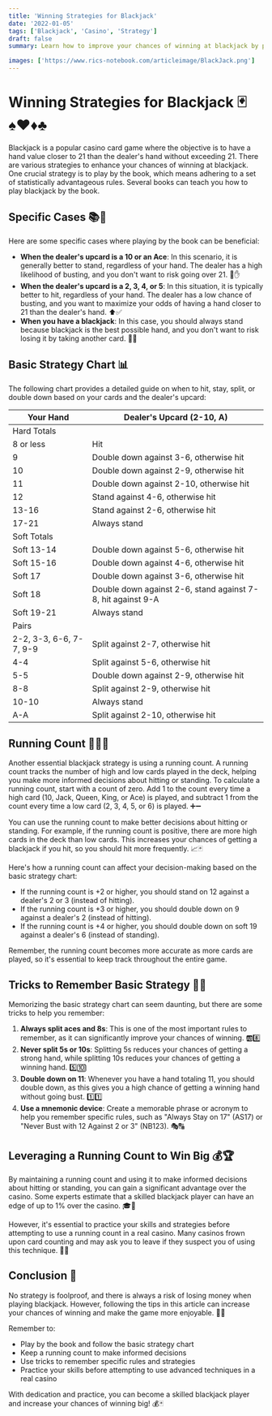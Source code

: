 ```yaml
---
title: 'Winning Strategies for Blackjack'
date: '2022-01-05'
tags: ['Blackjack', 'Casino', 'Strategy']
draft: false
summary: Learn how to improve your chances of winning at blackjack by playing by the book, understanding specific cases, and using a running count. Discover how these strategies can give you an edge over the casino and make the game more enjoyable.

images: ['https://www.rics-notebook.com/articleimage/BlackJack.png']
---
```


# Winning Strategies for Blackjack 🃏♠️♥️♦️♣️

Blackjack is a popular casino card game where the objective is to have a hand value closer to 21 than the dealer's hand without exceeding 21. There are various strategies to enhance your chances of winning at blackjack. One crucial strategy is to play by the book, which means adhering to a set of statistically advantageous rules. Several books can teach you how to play blackjack by the book.

## Specific Cases 📚🎲

Here are some specific cases where playing by the book can be beneficial:

- **When the dealer's upcard is a 10 or an Ace**: In this scenario, it is generally better to stand, regardless of your hand. The dealer has a high likelihood of busting, and you don't want to risk going over 21. 🚫✋
- **When the dealer's upcard is a 2, 3, 4, or 5**: In this situation, it is typically better to hit, regardless of your hand. The dealer has a low chance of busting, and you want to maximize your odds of having a hand closer to 21 than the dealer's hand. ⬆️✅
- **When you have a blackjack**: In this case, you should always stand because blackjack is the best possible hand, and you don't want to risk losing it by taking another card. 💯🥇

## Basic Strategy Chart 📊

The following chart provides a detailed guide on when to hit, stay, split, or double down based on your cards and the dealer's upcard:

| Your Hand               | Dealer's Upcard (2-10, A)                                   |
| ----------------------- | ----------------------------------------------------------- |
| Hard Totals             |                                                             |
| 8 or less               | Hit                                                         |
| 9                       | Double down against 3-6, otherwise hit                      |
| 10                      | Double down against 2-9, otherwise hit                      |
| 11                      | Double down against 2-10, otherwise hit                     |
| 12                      | Stand against 4-6, otherwise hit                            |
| 13-16                   | Stand against 2-6, otherwise hit                            |
| 17-21                   | Always stand                                                |
| Soft Totals             |                                                             |
| Soft 13-14              | Double down against 5-6, otherwise hit                      |
| Soft 15-16              | Double down against 4-6, otherwise hit                      |
| Soft 17                 | Double down against 3-6, otherwise hit                      |
| Soft 18                 | Double down against 2-6, stand against 7-8, hit against 9-A |
| Soft 19-21              | Always stand                                                |
| Pairs                   |                                                             |
| 2-2, 3-3, 6-6, 7-7, 9-9 | Split against 2-7, otherwise hit                            |
| 4-4                     | Split against 5-6, otherwise hit                            |
| 5-5                     | Double down against 2-9, otherwise hit                      |
| 8-8                     | Split against 2-9, otherwise hit                            |
| 10-10                   | Always stand                                                |
| A-A                     | Split against 2-10, otherwise hit                           |

## Running Count 🏃‍♂️🔢

Another essential blackjack strategy is using a running count. A running count tracks the number of high and low cards played in the deck, helping you make more informed decisions about hitting or standing. To calculate a running count, start with a count of zero. Add 1 to the count every time a high card (10, Jack, Queen, King, or Ace) is played, and subtract 1 from the count every time a low card (2, 3, 4, 5, or 6) is played. ➕➖

You can use the running count to make better decisions about hitting or standing. For example, if the running count is positive, there are more high cards in the deck than low cards. This increases your chances of getting a blackjack if you hit, so you should hit more frequently. 📈🃏

Here's how a running count can affect your decision-making based on the basic strategy chart:

- If the running count is +2 or higher, you should stand on 12 against a dealer's 2 or 3 (instead of hitting).
- If the running count is +3 or higher, you should double down on 9 against a dealer's 2 (instead of hitting).
- If the running count is +4 or higher, you should double down on soft 19 against a dealer's 6 (instead of standing).

Remember, the running count becomes more accurate as more cards are played, so it's essential to keep track throughout the entire game.

## Tricks to Remember Basic Strategy 🧠✨

Memorizing the basic strategy chart can seem daunting, but there are some tricks to help you remember:

1. **Always split aces and 8s**: This is one of the most important rules to remember, as it can significantly improve your chances of winning. 🆎8️⃣
2. **Never split 5s or 10s**: Splitting 5s reduces your chances of getting a strong hand, while splitting 10s reduces your chances of getting a winning hand. 5️⃣🔟
3. **Double down on 11**: Whenever you have a hand totaling 11, you should double down, as this gives you a high chance of getting a winning hand without going bust. 1️⃣1️⃣
4. **Use a mnemonic device**: Create a memorable phrase or acronym to help you remember specific rules, such as "Always Stay on 17" (AS17) or "Never Bust with 12 Against 2 or 3" (NB123). 🎭🔠

## Leveraging a Running Count to Win Big 💰🏆

By maintaining a running count and using it to make informed decisions about hitting or standing, you can gain a significant advantage over the casino. Some experts estimate that a skilled blackjack player can have an edge of up to 1% over the casino. 🎓🎰

However, it's essential to practice your skills and strategies before attempting to use a running count in a real casino. Many casinos frown upon card counting and may ask you to leave if they suspect you of using this technique. 👀🚫

## Conclusion 🎉

No strategy is foolproof, and there is always a risk of losing money when playing blackjack. However, following the tips in this article can increase your chances of winning and make the game more enjoyable. 🎉😃

Remember to:

- Play by the book and follow the basic strategy chart
- Keep a running count to make informed decisions
- Use tricks to remember specific rules and strategies
- Practice your skills before attempting to use advanced techniques in a real casino

With dedication and practice, you can become a skilled blackjack player and increase your chances of winning big! 💰🃏
